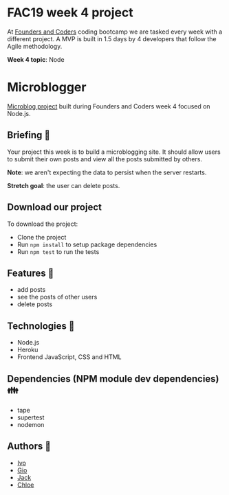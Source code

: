 # FAC19 week 4 project

At [Founders and Coders](https://www.foundersandcoders.com/about/) coding bootcamp we are tasked every week with a different project. A MVP is built in 1.5 days by 4 developers that follow the Agile methodology.

__Week 4 topic__: Node

# Microblogger

[Microblog project](https://serene-peak-45045.herokuapp.com/) built during Founders and Coders week 4 focused on Node.js.

## Briefing :dart:

Your project this week is to build a microblogging site. It should allow users to submit their own posts and view all the posts submitted by others.

__Note__: we aren't expecting the data to persist when the server restarts.

__Stretch goal__: the user can delete posts.

## Download our project
To download the project:

 - Clone the project
 - Run `npm install` to setup package dependencies
 - Run `npm test` to run the tests


## Features :tada:
- add posts
- see the posts of other users
- delete posts


## Technologies :tractor:

- Node.js
- Heroku
- Frontend JavaScript, CSS and HTML

## Dependencies (NPM module dev dependencies) :family:
- tape
- supertest
- nodemon

## Authors :muscle:

- [Ivo](https://github.com/Ivo-Evans)
- [Gio](https://github.com/glrta)
- [Jack](https://github.com/jackherizsmith)
- [Chloe](https://github.com/Chloeh24)
